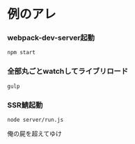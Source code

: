 # 例のアレ

### webpack-dev-server起動
```
npm start
```

### 全部丸ごとwatchしてライブリロード
```
gulp
```

### SSR鯖起動
```
node server/run.js
```

俺の屍を超えてゆけ
